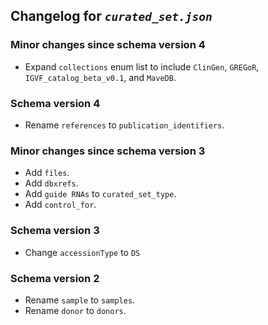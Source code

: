 ## Changelog for *`curated_set.json`*

### Minor changes since schema version 4
* Expand `collections` enum list to include `ClinGen`, `GREGoR`, `IGVF_catalog_beta_v0.1`, and `MaveDB`.

### Schema version 4

* Rename `references` to `publication_identifiers`.

### Minor changes since schema version 3

* Add `files`.
* Add `dbxrefs`.
* Add `guide RNAs` to `curated_set_type`.
* Add `control_for`.

### Schema version 3

* Change `accessionType` to `DS`

### Schema version 2

* Rename `sample` to `samples`.
* Rename `donor` to `donors`.
